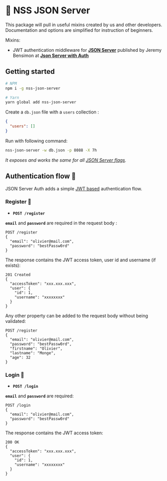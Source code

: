# 🔐 NSS JSON Server

This package will pull in useful mixins created by us and other developers. Documentation and options are simplified for instruction of beginners.

Mixins:

* JWT authentication middleware for **[JSON Server](https://github.com/typicode/json-server)** published by Jeremy Bensimon at **[Json Server with Auth](https://github.com/jeremyben/json-server-auth)**

## Getting started

```bash
# NPM
npm i -g nss-json-server

# Yarn
yarn global add nss-json-server
```

Create a `db.json` file with a `users` collection :

```json
{
  "users": []
}
```

Run with following command:

```bash
nss-json-server -w db.json -p 8088 -X 7h
```

_It exposes and works the same for all [JSON Server flags](https://github.com/typicode/json-server#cli-usage)._

## Authentication flow 🔑

JSON Server Auth adds a simple [JWT based](https://jwt.io/) authentication flow.

### Register 👥

- **`POST /register`**

**`email`** and **`password`** are required in the request body :

```http
POST /register
{
  "email": "olivier@mail.com",
  "password": "bestPassw0rd"
}
```

The response contains the JWT access token, user id and username (if exists):

```http
201 Created
{
  "accessToken": "xxx.xxx.xxx",
  "user": {
    "id": 1,
    "username": "xxxxxxxx"
  }
}
```

Any other property can be added to the request body without being validated:

```http
POST /register
{
  "email": "olivier@mail.com",
  "password": "bestPassw0rd",
  "firstname": "Olivier",
  "lastname": "Monge",
  "age": 32
}
```

### Login 🛂

- **`POST /login`**

**`email`** and **`password`** are required:

```http
POST /login
{
  "email": "olivier@mail.com",
  "password": "bestPassw0rd"
}
```

The response contains the JWT access token:

```http
200 OK
{
  "accessToken": "xxx.xxx.xxx",
  "user": {
    "id": 1,
    "username": "xxxxxxxx"
  }
}
```

